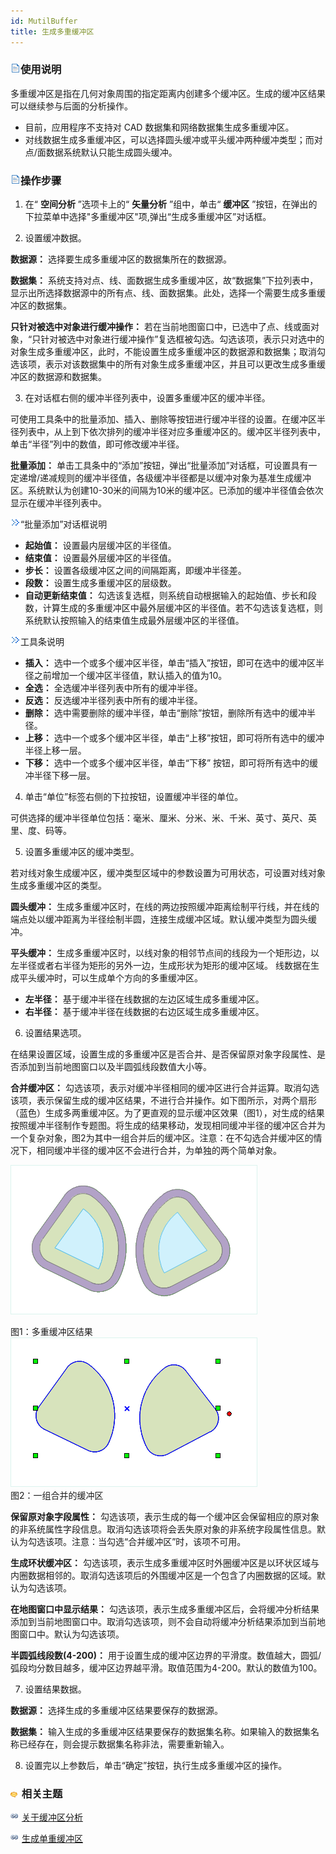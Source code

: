 ```yaml
---
id: MutilBuffer
title: 生成多重缓冲区
---
```

### ![](../../../img/read.gif)使用说明

多重缓冲区是指在几何对象周围的指定距离内创建多个缓冲区。生成的缓冲区结果可以继续参与后面的分析操作。

  * 目前，应用程序不支持对 CAD 数据集和网络数据集生成多重缓冲区。
  * 对线数据生成多重缓冲区，可以选择圆头缓冲或平头缓冲两种缓冲类型；而对点/面数据系统默认只能生成圆头缓冲。

### ![](../../../img/read.gif)操作步骤

  1. 在“ **空间分析** ”选项卡上的“ **矢量分析** ”组中，单击“ **缓冲区** ”按钮，在弹出的下拉菜单中选择"多重缓冲区"项,弹出“生成多重缓冲区”对话框。

  2. 设置缓冲数据。

**数据源：** 选择要生成多重缓冲区的数据集所在的数据源。

**数据集：** 系统支持对点、线、面数据生成多重缓冲区，故“数据集”下拉列表中，显示出所选择数据源中的所有点、线、面数据集。此处，选择一个需要生成多重缓冲区的数据集。

**只针对被选中对象进行缓冲操作：**
若在当前地图窗口中，已选中了点、线或面对象，“只针对被选中对象进行缓冲操作”复选框被勾选。勾选该项，表示只对选中的对象生成多重缓冲区，此时，不能设置生成多重缓冲区的数据源和数据集；取消勾选该项，表示对该数据集中的所有对象生成多重缓冲区，并且可以更改生成多重缓冲区的数据源和数据集。

  3. 在对话框右侧的缓冲半径列表中，设置多重缓冲区的缓冲半径。 

可使用工具条中的批量添加、插入、删除等按钮进行缓冲半径的设置。在缓冲区半径列表中，从上到下依次排列的缓冲半径对应多重缓冲区的。缓冲区半径列表中，单击“半径”列中的数值，即可修改缓冲半径。

**批量添加：** 单击工具条中的“添加”按钮，弹出“批量添加”对话框，可设置具有一定递增/递减规则的缓冲半径值，各级缓冲半径都是以缓冲对象为基准生成缓冲区。系统默认为创建10-30米的间隔为10米的缓冲区。已添加的缓冲半径值会依次显示在缓冲半径列表中。

  
![](img/close.gif)“批量添加”对话框说明

  * **起始值：** 设置最内层缓冲区的半径值。
  * **结束值：** 设置最外层缓冲区的半径值。
  * **步长：** 设置各级缓冲区之间的间隔距离，即缓冲半径差。
  * **段数：** 设置生成多重缓冲区的层级数。
  * **自动更新结束值：** 勾选该复选框，则系统自动根据输入的起始值、步长和段数，计算生成的多重缓冲区中最外层缓冲区的半径值。若不勾选该复选框，则系统默认按照输入的结束值生成最外层缓冲区的半径值。

![](img/close.gif)工具条说明

  * **插入：** 选中一个或多个缓冲区半径，单击“插入”按钮，即可在选中的缓冲区半径之前增加一个缓冲区半径值，默认插入的值为10。
  * **全选：**  全选缓冲半径列表中所有的缓冲半径。
  * **反选：**  反选缓冲半径列表中所有的缓冲半径。
  * **删除：** 选中需要删除的缓冲半径，单击“删除”按钮，删除所有选中的缓冲半径。 
  * **上移：** 选中一个或多个缓冲区半径，单击“上移”按钮，即可将所有选中的缓冲半径上移一层。
  * **下移：** 选中一个或多个缓冲区半径，单击“下移” 按钮，即可将所有选中的缓冲半径下移一层。

  4. 单击“单位”标签右侧的下拉按钮，设置缓冲半径的单位。

可供选择的缓冲半径单位包括：毫米、厘米、分米、米、千米、英寸、英尺、英里、度、码等。

  5. 设置多重缓冲区的缓冲类型。

若对线对象生成缓冲区，缓冲类型区域中的参数设置为可用状态，可设置对线对象生成多重缓冲区的类型。

**圆头缓冲：** 生成多重缓冲区时，在线的两边按照缓冲距离绘制平行线，并在线的端点处以缓冲距离为半径绘制半圆，连接生成缓冲区域。默认缓冲类型为圆头缓冲。

**平头缓冲：** 生成多重缓冲区时，以线对象的相邻节点间的线段为一个矩形边，以左半径或者右半径为矩形的另外一边，生成形状为矩形的缓冲区域。
线数据在生成平头缓冲时，可以生成单个方向的多重缓冲区。

  * **左半径：** 基于缓冲半径在线数据的左边区域生成多重缓冲区。
  * **右半径：** 基于缓冲半径在线数据的右边区域生成多重缓冲区。
  6. 设置结果选项。

在结果设置区域，设置生成的多重缓冲区是否合并、是否保留原对象字段属性、是否添加到当前地图窗口以及半圆弧线段数值大小等。

**合并缓冲区：**
勾选该项，表示对缓冲半径相同的缓冲区进行合并运算。取消勾选该项，表示保留生成的缓冲区结果，不进行合并操作。如下图所示，对两个扇形（蓝色）生成多两重缓冲区。为了更直观的显示缓冲区效果（图1），对生成的结果按照缓冲半径制作专题图。将生成的结果移动，发现相同缓冲半径的缓冲区合并为一个复杂对象，图2为其中一组合并后的缓冲区。注意：在不勾选合并缓冲区的情况下，相同缓冲半径的缓冲区不会进行合并，为单独的两个简单对象。

![](img/MulBuf1.png) 

图1：多重缓冲区结果   
![](img/MulBuf2.png)    
图2：一组合并的缓冲区

**保留原对象字段属性：**
勾选该项，表示生成的每一个缓冲区会保留相应的原对象的非系统属性字段信息。取消勾选该项将会丢失原对象的非系统字段属性信息。默认为勾选该项。注意：当勾选“合并缓冲区”时，该项不可用。

**生成环状缓冲区：**
勾选该项，表示生成多重缓冲区时外圈缓冲区是以环状区域与内圈数据相邻的。取消勾选该项后的外围缓冲区是一个包含了内圈数据的区域。默认为勾选该项。

**在地图窗口中显示结果：**
勾选该项，表示生成多重缓冲区后，会将缓冲分析结果添加到当前地图窗口中。取消勾选该项，则不会自动将缓冲分析结果添加到当前地图窗口中。默认为勾选该项。

**半圆弧线段数(4-200)：**
用于设置生成的缓冲区边界的平滑度。数值越大，圆弧/弧段均分数目越多，缓冲区边界越平滑。取值范围为4-200。默认的数值为100。

  7. 设置结果数据。 

**数据源：** 选择生成的多重缓冲区结果要保存的数据源。

**数据集：** 输入生成的多重缓冲区结果要保存的数据集名称。如果输入的数据集名称已经存在，则会提示数据集名称非法，需要重新输入。

  8. 设置完以上参数后，单击“确定”按钮，执行生成多重缓冲区的操作。

### ![](../../../img/seealso.png) 相关主题

![](../../../img/smalltitle.png) [关于缓冲区分析](HowBufferWork.htm)

![](../../../img/smalltitle.png) [生成单重缓冲区](SingleBuffer.htm)


